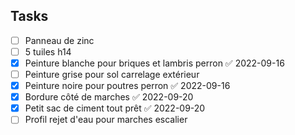 ## Tasks
- [ ] Panneau de zinc
- [ ] 5 tuiles h14
- [x] Peinture blanche pour briques et lambris perron ✅ 2022-09-16
- [ ] Peinture grise pour sol carrelage extérieur 
- [x] Peinture noire pour poutres perron ✅ 2022-09-16
- [x] Bordure côté de marches ✅ 2022-09-20
- [x] Petit sac de ciment tout prêt ✅ 2022-09-20
- [ ] Profil rejet d'eau pour marches escalier